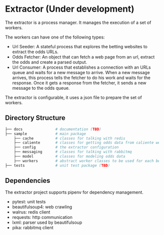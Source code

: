 # Extractor (Under development)
The extractor is a process manager. It manages the execution of a set of workers.

The workers can have one of the following types:
* Url Seeder: A stateful process that explores the betting websites to extract the odds URLs.
* Odds Fetcher: An object that can fetch a web page from an url, extract the odds and create a parsed output.
* Url Consumer: A process that establishes a connection with an URLs queue and waits for a new message to arrive. When a new message arrives, this process tells the fetcher to do his work and waits for the response. Once it gets a response from the fetcher, it sends a new message to the odds queue.

The extractor is configurable, it uses a json file to prepare the set of workers.

## Directory Structure
```python
├── docs               # documentation (TBD)
├── sample             # main package
    ├── cache          # classes for talking with redis
    ├── caliente       # classes for getting odds data from caliente web site
    ├── config         # the extractor configuration
    ├── messaging      # classes for talking with rabbitmq
    ├── model          # classes for modeling odds data
    ├── workers        # abstract worker classes to be used for each betting web site package
├── tests              # unit test package (TBD)
```

## Dependencies

The extractor project supports pipenv for dependency management.

* pytest: unit tests
* beautifulsoup4: web crawling
* walrus: redis client
* requests: http communication
* lxml: parser used by beautifulsoup
* pika: rabbitmq client
